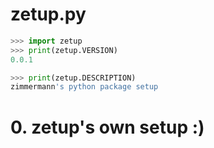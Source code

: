 
# zetup.py


```python
>>> import zetup
>>> print(zetup.VERSION)
0.0.1
```


```python
>>> print(zetup.DESCRIPTION)
zimmermann's python package setup
```

# 0. zetup's own setup :)
